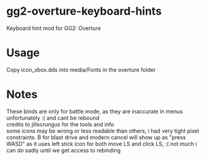 # gg2-overture-keyboard-hints
Keyboard hint mod for GG2: Overture

# Usage
Copy icon_xbox.dds into media/Fonts in the overture folder

# Notes
These binds are only for battle mode, as they are inaccurate in menus unfortunately :( and cant be rebound  
credits to jillscrungus for the tools and info  
some icons may be wrong or less readable than others, i had very tight pixel constraints. B for blast drive and modern cancel will show up as "press WASD" as it uses left stick icon for both move LS and click LS, :( not much i can do sadly until we get access to rebinding
